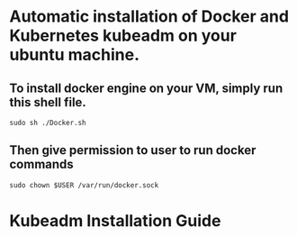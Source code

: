 # Automatic installation of Docker and Kubernetes kubeadm on your ubuntu machine.
## To install docker engine on your VM, simply run this shell file.

```
sudo sh ./Docker.sh
```
## Then give permission to user to run docker commands

```
sudo chown $USER /var/run/docker.sock
```

# Kubeadm Installation Guide